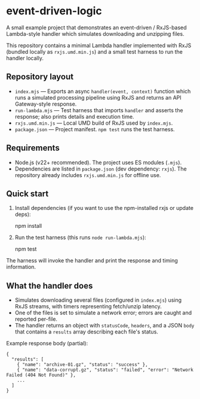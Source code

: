 # event-driven-logic

A small example project that demonstrates an event-driven / RxJS-based Lambda-style handler which simulates downloading and unzipping files.

This repository contains a minimal Lambda handler implemented with RxJS (bundled locally as `rxjs.umd.min.js`) and a small test harness to run the handler locally.

## Repository layout

- `index.mjs` — Exports an async `handler(event, context)` function which runs a simulated processing pipeline using RxJS and returns an API Gateway-style response.
- `run-lambda.mjs` — Test harness that imports `handler` and asserts the response; also prints details and execution time.
- `rxjs.umd.min.js` — Local UMD build of RxJS used by `index.mjs`.
- `package.json` — Project manifest. `npm test` runs the test harness.

## Requirements

- Node.js (v22+ recommended). The project uses ES modules (`.mjs`).
- Dependencies are listed in `package.json` (dev dependency: `rxjs`). The repository already includes `rxjs.umd.min.js` for offline use.

## Quick start

1. Install dependencies (if you want to use the npm-installed rxjs or update deps):

   npm install

2. Run the test harness (this runs `node run-lambda.mjs`):

   npm test

The harness will invoke the handler and print the response and timing information.

## What the handler does

- Simulates downloading several files (configured in `index.mjs`) using RxJS streams, with timers representing fetch/unzip latency.
- One of the files is set to simulate a network error; errors are caught and reported per-file.
- The handler returns an object with `statusCode`, `headers`, and a JSON `body` that contains a `results` array describing each file's status.

Example response body (partial):

```
{
  "results": [
    { "name": "archive-01.gz", "status": "success" },
    { "name": "data-corrupt.gz", "status": "failed", "error": "Network Failed (404 Not Found)" },
    ...
  ]
}
```